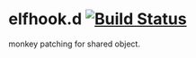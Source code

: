 # elfhook.d [![Build Status](https://secure.travis-ci.org/kubo39/elfhook.d.svg?branch=master)](http://travis-ci.org/kubo39/elfhook.d)

monkey patching for shared object.
